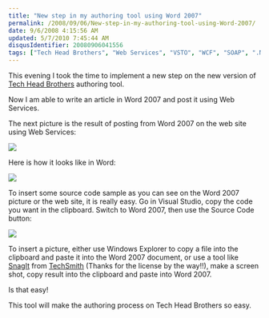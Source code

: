 ```yaml
---
title: "New step in my authoring tool using Word 2007"
permalink: /2008/09/06/New-step-in-my-authoring-tool-using-Word-2007/
date: 9/6/2008 4:15:56 AM
updated: 5/7/2010 7:45:44 AM
disqusIdentifier: 20080906041556
tags: ["Tech Head Brothers", "Web Services", "VSTO", "WCF", "SOAP", ".NET Framework 3.5", "Office 2007", "Open XML", "WordML"]
---
```

This evening I took the time to implement a new step on the new version of [Tech Head Brothers](http://www.techheadbrothers.com/) authoring tool.

Now I am able to write an article in Word 2007 and post it using Web Services.
<!-- more -->

The next picture is the result of posting from Word 2007 on the web site using Web Services:

![](http://farm4.static.flickr.com/3111/2831423084_1db228a2e3_o.png)

Here is how it looks like in Word:

![](http://farm4.static.flickr.com/3228/2831435936_b79f366ba7_o.png) 

To insert some source code sample as you can see on the Word 2007 picture or the web site, it is really easy. Go in Visual Studio, copy the code you want in the clipboard. Switch to Word 2007, then use the Source Code button:

![](http://farm4.static.flickr.com/3283/2830607299_f9316c7694_o.png) 

To insert a picture, either use Windows Explorer to copy a file into the clipboard and paste it into the Word 2007 document, or use a tool like [SnagIt](http://www.techsmith.com/screen-capture.asp) from [TechSmith](http://www.techsmith.com/) (Thanks for the license by the way!!), make a screen shot, copy result into the clipboard and paste into Word 2007.

Is that easy!

This tool will make the authoring process on Tech Head Brothers so easy.
